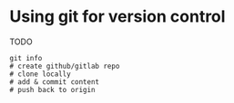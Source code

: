 # Using git for version control

TODO

    git info
    # create github/gitlab repo
    # clone locally
    # add & commit content
    # push back to origin
